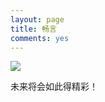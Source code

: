 ```yaml
---
layout: page
title: 畅言
comments: yes
---
```



![](http://ww3.sinaimg.cn/mw690/8d2c8ff6gw1edi3bbr41vj20m30dm74q.jpg)


未来将会如此得精彩！
